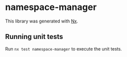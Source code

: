 # namespace-manager

This library was generated with [Nx](https://nx.dev).

## Running unit tests

Run `nx test namespace-manager` to execute the unit tests.
